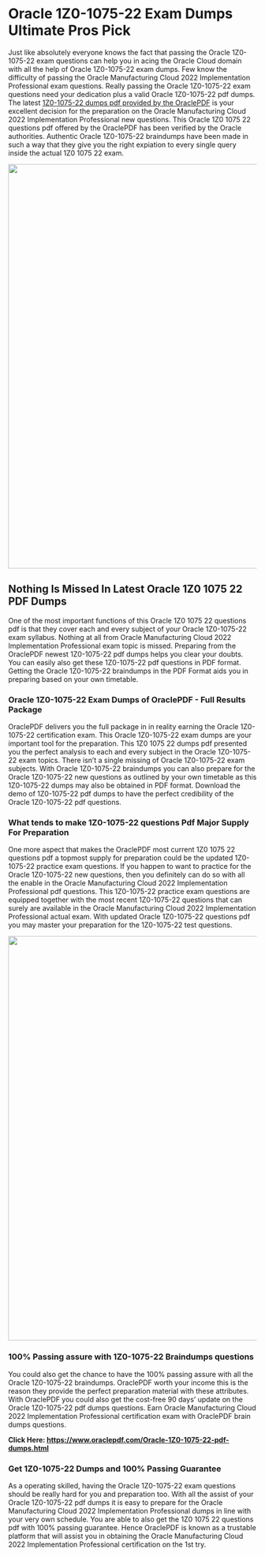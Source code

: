 <h1>Oracle 1Z0-1075-22 Exam Dumps Ultimate Pros Pick</h1>
<p>Just like absolutely everyone knows the fact that passing the Oracle 1Z0-1075-22 exam questions can help you in acing the&nbsp;Oracle Cloud&nbsp;domain with all the help of Oracle 1Z0-1075-22 exam dumps. Few know the difficulty of passing the Oracle Manufacturing Cloud 2022 Implementation Professional exam questions. Really passing the Oracle 1Z0-1075-22 exam questions need your dedication plus a valid Oracle 1Z0-1075-22 pdf dumps. The latest&nbsp;<a href="https://www.oraclepdf.com/Oracle-1Z0-1075-22-pdf-dumps.html">1Z0-1075-22 dumps pdf provided by the OraclePDF</a>&nbsp;is your excellent decision for the preparation on the Oracle Manufacturing Cloud 2022 Implementation Professional new questions. This Oracle 1Z0 1075 22 questions pdf offered by the OraclePDF has been verified by the Oracle authorities. Authentic Oracle 1Z0-1075-22 braindumps have been made in such a way that they give you the right expiation to every single query inside the actual 1Z0 1075 22 exam.</p>
<p><a href="https://www.oraclepdf.com/Oracle-1Z0-1075-22-pdf-dumps.html"><img src="https://i.ibb.co/mJY6Knz/1.png" width="820" /></a></p>
<h2>Nothing Is Missed In Latest Oracle 1Z0 1075 22 PDF Dumps</h2>
<p>One of the most important functions of this Oracle 1Z0 1075 22 questions pdf is that they cover each and every subject of your Oracle 1Z0-1075-22 exam syllabus. Nothing at all from Oracle Manufacturing Cloud 2022 Implementation Professional exam topic is missed. Preparing from the OraclePDF newest 1Z0-1075-22 pdf dumps helps you clear your doubts. You can easily also get these 1Z0-1075-22 pdf questions in PDF format. Getting the Oracle 1Z0-1075-22 braindumps in the PDF Format aids you in preparing based on your own timetable.</p>
<h3>Oracle 1Z0-1075-22 Exam Dumps of OraclePDF - Full Results Package</h3>
<p>OraclePDF delivers you the full package in in reality earning the Oracle 1Z0-1075-22 certification exam. This Oracle 1Z0-1075-22 exam dumps are your important tool for the preparation. This 1Z0 1075 22 dumps pdf presented you the perfect analysis to each and every subject in the Oracle 1Z0-1075-22 exam topics. There isn&rsquo;t a single missing of Oracle 1Z0-1075-22 exam subjects. With Oracle 1Z0-1075-22 braindumps you can also prepare for the Oracle 1Z0-1075-22 new questions as outlined by your own timetable as this 1Z0-1075-22 dumps may also be obtained in PDF format. Download the demo of 1Z0-1075-22 pdf dumps to have the perfect credibility of the Oracle 1Z0-1075-22 pdf questions.</p>
<h3>What tends to make 1Z0-1075-22 questions Pdf Major Supply For Preparation</h3>
<p>One more aspect that makes the OraclePDF most current 1Z0 1075 22 questions pdf a topmost supply for preparation could be the updated 1Z0-1075-22 practice exam questions. If you happen to want to practice for the Oracle 1Z0-1075-22 new questions, then you definitely can do so with all the enable in the Oracle Manufacturing Cloud 2022 Implementation Professional pdf questions. This 1Z0-1075-22 practice exam questions are equipped together with the most recent 1Z0-1075-22 questions that can surely are available in the Oracle Manufacturing Cloud 2022 Implementation Professional actual exam. With updated Oracle 1Z0-1075-22 questions pdf you may master your preparation for the 1Z0-1075-22 test questions.</p>
<p><img src="https://i.ibb.co/TWQ7T6D/2.png" width="820" /></p>
<h3>100% Passing assure with 1Z0-1075-22 Braindumps questions</h3>
<p>You could also get the chance to have the 100% passing assure with all the Oracle 1Z0-1075-22 braindumps. OraclePDF worth your income this is the reason they provide the perfect preparation material with these attributes. With OraclePDF you could also get the cost-free 90 days&rsquo; update on the Oracle 1Z0-1075-22 pdf dumps questions. Earn Oracle Manufacturing Cloud 2022 Implementation Professional certification exam with&nbsp;OraclePDF&nbsp;brain dumps questions.</p>
<p><strong>Click Here: <a href="https://www.oraclepdf.com/Oracle-1Z0-1075-22-pdf-dumps.html">https://www.oraclepdf.com/Oracle-1Z0-1075-22-pdf-dumps.html</a></strong></p>
<h3>Get 1Z0-1075-22&nbsp;Dumps&nbsp;and 100% Passing Guarantee</h3>
<p>As a operating skilled, having the Oracle 1Z0-1075-22 exam questions should be really hard for you and preparation too. With all the assist of your Oracle 1Z0-1075-22 pdf dumps it is easy to prepare for the Oracle Manufacturing Cloud 2022 Implementation Professional dumps in line with your very own schedule. You are able to also get the 1Z0 1075 22 questions pdf with 100% passing guarantee. Hence OraclePDF is known as a trustable platform that will assist you in obtaining the Oracle Manufacturing Cloud 2022 Implementation Professional certification on the 1st try.</p>
